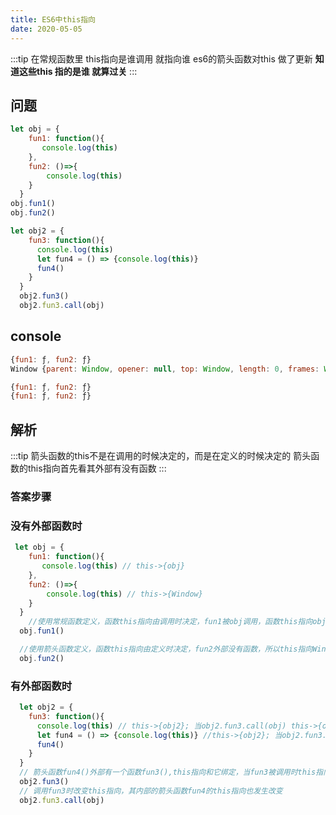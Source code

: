 ```yaml
---
title: ES6中this指向
date: 2020-05-05
---
```


:::tip
在常规函数里 this指向是谁调用 就指向谁
es6的箭头函数对this 做了更新
**知道这些this 指的是谁  就算过关**
:::


## 问题

```javascript
let obj = {
    fun1: function(){
       console.log(this) 
    },
    fun2: ()=>{
        console.log(this) 
    }
  }
obj.fun1()
obj.fun2()
```

```javascript
let obj2 = {
    fun3: function(){
      console.log(this) 
      let fun4 = () => {console.log(this)}
      fun4()
    }
  }
  obj2.fun3() 
  obj2.fun3.call(obj) 
```

## console

```javascript
{fun1: ƒ, fun2: ƒ}
Window {parent: Window, opener: null, top: Window, length: 0, frames: Window, …}
```
```javascript
{fun1: ƒ, fun2: ƒ}
{fun1: ƒ, fun2: ƒ}
```

## 解析

:::tip
箭头函数的this不是在调用的时候决定的，而是在定义的时候决定的
箭头函数的this指向首先看其外部有没有函数
:::

### 答案步骤

### 没有外部函数时
```javascript
 let obj = {
    fun1: function(){
       console.log(this) // this->{obj}
    },
    fun2: ()=>{
        console.log(this) // this->{Window}
    }
  }
    //使用常规函数定义，函数this指向由调用时决定，fun1被obj调用，函数this指向obj
  obj.fun1()

  //使用箭头函数定义，函数this指向由定义时决定，fun2外部没有函数，所以this指向Window
  obj.fun2()
```

### 有外部函数时
```javascript
  let obj2 = {
    fun3: function(){
      console.log(this) // this->{obj2}; 当obj2.fun3.call(obj) this->{obj}
      let fun4 = () => {console.log(this)} //this->{obj2}; 当obj2.fun3.call(obj) this->{obj}
      fun4()
    }
  }
  // 箭头函数fun4()外部有一个函数fun3(),this指向和它绑定，当fun3被调用时this指向哪里，箭头函数this就指向哪里
  obj2.fun3() 
  // 调用fun3时改变this指向，其内部的箭头函数fun4的this指向也发生改变
  obj2.fun3.call(obj)
```